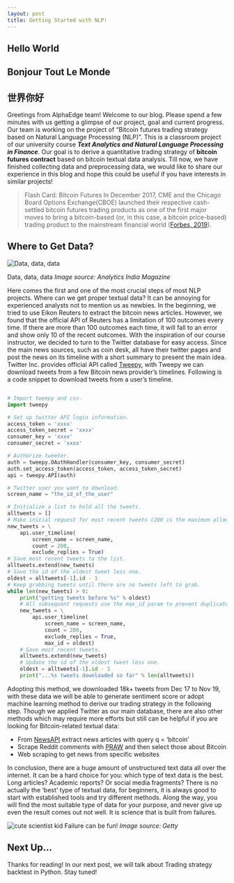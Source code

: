 ```yaml
---
layout: post
title: Getting Started with NLP!
---
```


## Hello World
## Bonjour Tout Le Monde
## 世界你好  
  
  
Greetings from AlphaEdge team!
Welcome to our blog. Please spend a few minutes with us getting a glimpse of our project, goal and current progress.
Our team is working on the project of “Bitcoin futures trading strategy based on Natural Language Processing (NLP)”. This is a classroom project of our university course **_Text Analytics and Natural Language Processing in Finance_**. Our goal is to derive a quantitative trading strategy of **bitcoin futures contract** based on bitcoin textual data analysis.
Till now, we have finished collecting data and preprocessing data, we would like to share our experience in this blog and hope this could be useful if you have interests in similar projects!

> Flash Card: Bitcoin Futures
>In December 2017, CME and the Chicago Board Options Exchange(CBOE) launched their respective cash-settled bitcoin futures trading products as one of the first major moves to bring a bitcoin-based (or, in this case, a bitcoin price-based) trading product to the mainstream financial world ([Forbes, 2019](https://www.forbes.com/sites/benjaminpirus/2019/08/28/cme-bitcoin-futures-now-average-370-million-in-trading-per-day/#7315d86667ea)).
  
    
    
## Where to Get Data?  
![Data, data, data](https://miro.medium.com/max/1382/1*XbUHd4PsJgmAY3S0oV-ijA.png)

Data, data, data _Image source: Analytics India Magazine_
  
Here comes the first and one of the most crucial steps of most NLP projects. Where can we get proper textual data? It can be annoying for experienced analysts not to mention us as newbies.
In the beginning, we tried to use Eikon Reuters to extract the bitcoin news articles. However, we found that the official API of Reuters has a limitation of 100 outcomes every time. If there are more than 100 outcomes each time, it will fall to an error and show only 10 of the recent outcomes. With the inspiration of our course instructor, we decided to turn to the Twitter database for easy access. Since the main news sources, such as coin desk, all have their twitter pages and post the news on its timeline with a short summary to present the main idea.
Twitter Inc. provides official API called [Tweepy](https://www.tweepy.org/), with Tweepy we can download tweets from a few Bitcoin news provider’s timelines. Following is a code snippet to download tweets from a user’s timeline.
  
```python

# Import tweepy and csv.
import tweepy 

# Set up twitter API login information.
access_token = 'xxxx'
access_token_secret = 'xxxx'
consumer_key = 'xxxx'
consumer_secret = 'xxxx'

# Authorize tweeter.
auth = tweepy.OAuthHandler(consumer_key, consumer_secret)
auth.set_access_token(access_token, access_token_secret)
api = tweepy.API(auth)

# Twitter user you want to download.
screen_name = "the_id_of_the_user"

# Initialize a list to hold all the tweets.
alltweets = []	
# Make initial request for most recent tweets (200 is the maximum allowed count each time).
new_tweets = \
    api.user_timeline(
        screen_name = screen_name,
        count = 200,
        exclude_replies = True)
# Save most recent tweets to the list.
alltweets.extend(new_tweets)
# Save the id of the oldest tweet less one.
oldest = alltweets[-1].id - 1
# Keep grabbing tweets until there are no tweets left to grab.
while len(new_tweets) > 0:
    print("getting tweets before %s" % oldest)
    # All subsequent requests use the max_id param to prevent duplicates.
    new_tweets = \
        api.user_timeline(
            screen_name = screen_name,
            count = 200,
            exclude_replies = True,
            max_id = oldest)
    # Save most recent tweets.
    alltweets.extend(new_tweets)
    # Update the id of the oldest tweet less one.
    oldest = alltweets[-1].id - 1
    print("...%s tweets downloaded so far" % len(alltweets))
```
  
  
Adopting this method, we downloaded 18k+ tweets from Dec 17 to Nov 19, with these data we will be able to generate sentiment score or adopt machine learning method to derive our trading strategy in the following step.
Though we applied Twitter as our main database, there are also other methods which may require more efforts but still can be helpful if you are looking for Bitcoin-related textual data:
* From [NewsAPI](https://newsapi.org/) extract news articles with query q = ‘bitcoin’ 
* Scrape Reddit comments with [PRAW](https://towardsdatascience.com/scraping-reddit-data-1c0af3040768) and then select those about Bitcoin 
* Web scraping to get news from specific websites

In conclusion, there are a huge amount of unstructured text data all over the internet. It can be a hard choice for you: which type of text data is the best. Long articles? Academic reports? Or social media fragments? There is no actually the ‘best’ type of textual data, for beginners, it is always good to start with established tools and try different methods. Along the way, you will find the most suitable type of data for your purpose, and never give up even the result comes out not well. It is science that is built from failures.

![cute scientist kid](https://www.incimages.com/uploaded_files/image/970x450/081312_Science_Fail_1725x810-PAN_19604.jpg)
Failure can be fun!  _Image source: Getty_


## Next Up…
 
Thanks for reading! In our next post, we will talk about Trading strategy backtest in Python. 
Stay tuned!
